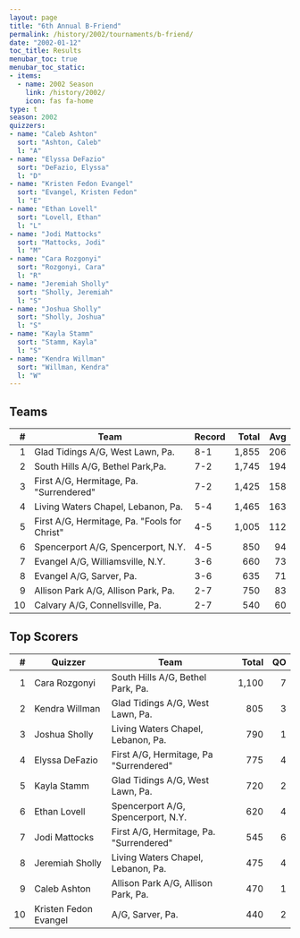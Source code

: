 ```yaml
---
layout: page
title: "6th Annual B-Friend"
permalink: /history/2002/tournaments/b-friend/
date: "2002-01-12"
toc_title: Results
menubar_toc: true
menubar_toc_static:
- items:
  - name: 2002 Season
    link: /history/2002/
    icon: fas fa-home
type: t
season: 2002
quizzers:
- name: "Caleb Ashton"
  sort: "Ashton, Caleb"
  l: "A"
- name: "Elyssa DeFazio"
  sort: "DeFazio, Elyssa"
  l: "D"
- name: "Kristen Fedon Evangel"
  sort: "Evangel, Kristen Fedon"
  l: "E"
- name: "Ethan Lovell"
  sort: "Lovell, Ethan"
  l: "L"
- name: "Jodi Mattocks"
  sort: "Mattocks, Jodi"
  l: "M"
- name: "Cara Rozgonyi"
  sort: "Rozgonyi, Cara"
  l: "R"
- name: "Jeremiah Sholly"
  sort: "Sholly, Jeremiah"
  l: "S"
- name: "Joshua Sholly"
  sort: "Sholly, Joshua"
  l: "S"
- name: "Kayla Stamm"
  sort: "Stamm, Kayla"
  l: "S"
- name: "Kendra Willman"
  sort: "Willman, Kendra"
  l: "W"
---
```


## Teams

|    # | Team                                         | Record | Total |  Avg |
| ---: | -------------------------------------------- | ------ | ----: | ---: |
|    1 | Glad Tidings A/G, West Lawn, Pa.             | 8-1    | 1,855 |  206 |
|    2 | South Hills A/G, Bethel Park,Pa.             | 7-2    | 1,745 |  194 |
|    3 | First A/G, Hermitage, Pa. "Surrendered"      | 7-2    | 1,425 |  158 |
|    4 | Living Waters Chapel, Lebanon, Pa.           | 5-4    | 1,465 |  163 |
|    5 | First A/G, Hermitage, Pa. "Fools for Christ" | 4-5    | 1,005 |  112 |
|    6 | Spencerport A/G, Spencerport, N.Y.           | 4-5    |   850 |   94 |
|    7 | Evangel A/G, Williamsville, N.Y.             | 3-6    |   660 |   73 |
|    8 | Evangel A/G, Sarver, Pa.                     | 3-6    |   635 |   71 |
|    9 | Allison Park A/G, Allison Park, Pa.          | 2-7    |   750 |   83 |
|   10 | Calvary A/G, Connellsville, Pa.              | 2-7    |   540 |   60 |

## Top Scorers

|    # | Quizzer               | Team                                    | Total |   QO |
| ---: | --------------------- | --------------------------------------- | ----: | ---: |
|    1 | Cara Rozgonyi         | South Hills A/G, Bethel Park, Pa.       | 1,100 |    7 |
|    2 | Kendra Willman        | Glad Tidings A/G, West Lawn, Pa.        |   805 |    3 |
|    3 | Joshua Sholly         | Living Waters Chapel, Lebanon, Pa.      |   790 |    1 |
|    4 | Elyssa DeFazio        | First A/G, Hermitage, Pa "Surrendered"  |   775 |    4 |
|    5 | Kayla Stamm           | Glad Tidings A/G, West Lawn, Pa.        |   720 |    2 |
|    6 | Ethan Lovell          | Spencerport A/G, Spencerport, N.Y.      |   620 |    4 |
|    7 | Jodi Mattocks         | First A/G, Hermitage, Pa. "Surrendered" |   545 |    6 |
|    8 | Jeremiah Sholly       | Living Waters Chapel, Lebanon, Pa.      |   475 |    4 |
|    9 | Caleb Ashton          | Allison Park A/G, Allison Park, Pa.     |   470 |    1 |
|   10 | Kristen Fedon Evangel | A/G, Sarver, Pa.                        |   440 |    2 |